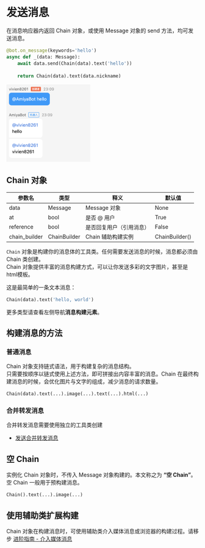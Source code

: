 # 发送消息

在消息响应器内返回 Chain 对象，或使用 Message 对象的 send 方法，均可发送消息。

```python {3,5}
@bot.on_message(keywords='hello')
async def _(data: Message):
    await data.send(Chain(data).text('hello'))

    return Chain(data).text(data.nickname)
```

<img style="width: 220px" src="../../assets/examples/hello3.png" alt="image">

## Chain 对象

| 参数名           | 类型           | 释义           | 默认值            |
|---------------|--------------|--------------|----------------|
| data          | Message      | Message 对象   | None           |
| at            | bool         | 是否 @ 用户      | True           |
| reference     | bool         | 是否回复用户（引用消息） | False          |
| chain_builder | ChainBuilder | Chain 辅助构建实例 | ChainBuilder() |

`Chain` 对象是构建你的消息体的工具类。任何需要发送消息的时候，消息都必须由 Chain 类创建。<br>
Chain 对象提供丰富的消息构建方式，可以让你发送多彩的文字图片，甚至是html模板。<br>

这是最简单的一条文本消息：

```python
Chain(data).text('hello, world')
```

更多类型请查看左侧导航**消息构建元素**。

## 构建消息的方法

### 普通消息

Chain 对象支持链式语法，用于构建复杂的消息结构。<br>
只需要按顺序以链式使用上述方法，即可拼接出内容丰富的消息。Chain 在最终构建消息的时候，会优化图片与文字的组成，减少消息的请求数量。

```python
Chain(data).text(...).image(...).text(...).html(...)
```

### 合并转发消息

合并转发消息需要使用独立的工具类创建

- [发送合并转发消息](/develop/basic/chainBuild/forward.md)

## 空 Chain

实例化 Chain 对象时，不传入 Message 对象构建的。本文称之为 **“空 Chain”**。空 Chain 一般用于预构建消息。

```python
Chain().text(...).image(...)
```

## 使用辅助类扩展构建

Chain
对象在构建消息时，可使用辅助类介入媒体消息或浏览器的构建过程。请移步 [进阶指南 - 介入媒体消息](/develop/advanced/chainBuilder.md)
